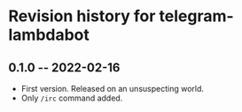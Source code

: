 # Revision history for telegram-lambdabot

## 0.1.0 -- 2022-02-16

* First version. Released on an unsuspecting world.
* Only `/irc` command added.
